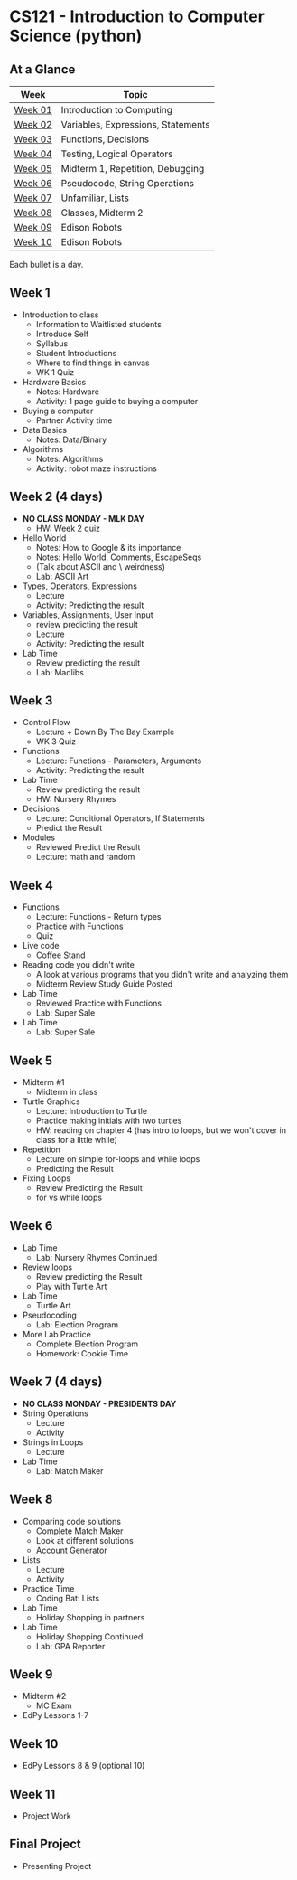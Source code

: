 # CS121 - Introduction to Computer Science (python)

## At a Glance

| Week                | Topic
|---------------------|-----------------------------------------
| [Week 01](#week-1)  | Introduction to Computing
| [Week 02](#week-2)  | Variables, Expressions, Statements
| [Week 03](#week-3)  | Functions, Decisions
| [Week 04](#week-4)  | Testing, Logical Operators
| [Week 05](#week-5)  | Midterm 1, Repetition, Debugging
| [Week 06](#week-6)  | Pseudocode, String Operations
| [Week 07](#week-7)  | Unfamiliar, Lists
| [Week 08](#week-8)  | Classes, Midterm 2
| [Week 09](#week-9)  | Edison Robots
| [Week 10](#week-10) | Edison Robots

Each bullet is a day.

## Week 1
- Introduction to class
  + Information to Waitlisted students
  + Introduce Self
  + Syllabus
  + Student Introductions
  + Where to find things in canvas
  + WK 1 Quiz
- Hardware Basics
  + Notes: Hardware
  + Activity: 1 page guide to buying a computer
- Buying a computer
  + Partner Activity time
- Data Basics
  + Notes: Data/Binary
- Algorithms
  + Notes: Algorithms
  + Activity: robot maze instructions

## Week 2 (4 days)
- **NO CLASS MONDAY - MLK DAY**
  + HW: Week 2 quiz
- Hello World
  + Notes: How to Google & its importance
  + Notes: Hello World, Comments, EscapeSeqs
  + (Talk about ASCII and \\ weirdness)
  + Lab: ASCII Art
- Types, Operators, Expressions
  + Lecture
  + Activity: Predicting the result
- Variables, Assignments, User Input
  + review predicting the result
  + Lecture
  + Activity: Predicting the result
- Lab Time
  + Review predicting the result
  + Lab: Madlibs

## Week 3
<!--
- Lab Time
  + Notes: debugging (no lecture)
  + MadLibs lab Time
-->
- Control Flow
  + Lecture + Down By The Bay Example
  + WK 3 Quiz
- Functions
  + Lecture: Functions - Parameters, Arguments
  + Activity: Predicting the result
- Lab Time
  + Review predicting the result
  + HW: Nursery Rhymes
- Decisions
  + Lecture: Conditional Operators, If Statements
  + Predict the Result
- Modules
  + Reviewed Predict the Result
  + Lecture: math and random

## Week 4
- Functions
  + Lecture: Functions - Return types
  + Practice with Functions
  + Quiz
- Live code
  + Coffee Stand
- Reading code you didn't write
  + A look at various programs that you didn't write and analyzing them
  + Midterm Review Study Guide Posted
- Lab Time
  + Reviewed Practice with Functions
  + Lab: Super Sale
- Lab Time
  + Lab: Super Sale

## Week 5
- Midterm \#1
  + Midterm in class
- Turtle Graphics
  - Lecture: Introduction to Turtle
  - Practice making initials with two turtles
  - HW: reading on chapter 4 (has intro to loops, but we won't cover in class for a little while)
- Repetition
  + Lecture on simple for-loops and while loops
  + Predicting the Result
- Fixing Loops
  + Review Predicting the Result
  + for vs while loops

## Week 6
- Lab Time
  + Lab: Nursery Rhymes Continued
- Review loops
  + Review predicting the Result
  + Play with Turtle Art
- Lab Time
  + Turtle Art
- Pseudocoding
  + Lab: Election Program
- More Lab Practice
  + Complete Election Program
  + Homework: Cookie Time

## Week 7 (4 days)
- **NO CLASS MONDAY - PRESIDENTS DAY**
- String Operations
  + Lecture
  + Activity
- Strings in Loops
  + Lecture
- Lab Time
  + Lab: Match Maker

## Week 8
- Comparing code solutions
  + Complete Match Maker
  + Look at different solutions
  + Account Generator
- Lists
  + Lecture
  + Activity
- Practice Time
  + Coding Bat: Lists
- Lab Time
  + Holiday Shopping in partners
- Lab Time
  + Holiday Shopping Continued
  + Lab: GPA Reporter

## Week 9
- Midterm \#2
  + MC Exam
- EdPy Lessons 1-7

## Week 10
- EdPy Lessons 8 & 9 (optional 10)

## Week 11
- Project Work

## Final Project
- Presenting Project
